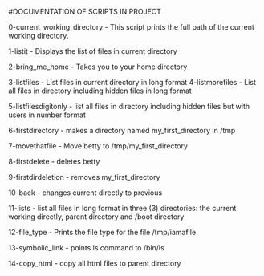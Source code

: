 #DOCUMENTATION OF SCRIPTS IN PROJECT

0-current\_working\_directory - This script prints the full path of the current working directory.

1-listit - Displays the list of files in current directory

2-bring\_me\_home - Takes you to your home directory

3-listfiles - List files in current directory in long format
4-listmorefiles - List all files in directory including hidden files in long format

5-listfilesdigitonly - list all files in directory including hidden files but with users in number format

6-firstdirectory - makes a directory named my\_first\_directory in /tmp

7-movethatfile - Move betty to /tmp/my\_first\_directory

8-firstdelete - deletes betty

9-firstdirdeletion - removes my\_first\_directory

10-back - changes current directly to previous

11-lists - list all files in long format in three (3) directories: the current working directly, parent directory and /boot directory

12-file\_type - Prints the file type for the file /tmp/iamafile

13-symbolic\_link - points ls command to /bin/ls

14-copy\_html - copy all html files to parent directory
